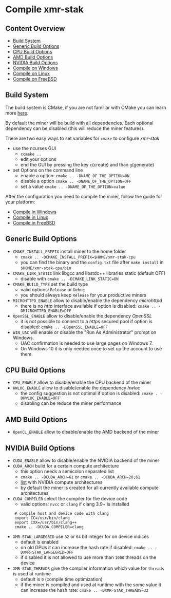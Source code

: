 # Compile xmr-stak

## Content Overview
* [Build System](#build-system)
* [Generic Build Options](#generic-build-options)
* [CPU Build Options](#cpu-build-options)
* [AMD Build Options](#amd-build-options)
* [NVIDIA Build Options](#nvidia-build-options)
* [Compile on Windows](compile_Windows.md)
* [Compile on Linux](compile_Linux.md)
* [Compile on FreeBSD](compile_FreeBSD.md)

## Build System

The build system is CMake, if you are not familiar with CMake you can learn more [here](https://cmake.org/runningcmake/).

By default the miner will be build with all dependencies. Each optional dependency can be disabled (this will reduce the miner features).

There are two easy ways to set variables for `cmake` to configure *xmr-stak*
- use the ncurses GUI
  - `ccmake ..`
  - edit your options
  - end the GUI by pressing the key `c`(create) and than `g`(generate)
- set Options on the command line
  - enable a option: `cmake .. -DNAME_OF_THE_OPTION=ON`
  - disable a option `cmake .. -DNAME_OF_THE_OPTION=OFF`
  - set a value `cmake .. -DNAME_OF_THE_OPTION=value`

After the configuration you need to compile the miner, follow the guide for your platform:
* [Compile in Windows](compile_Windows.md)
* [Compile in Linux](compile_Linux.md)
* [Compile in FreeBSD](compile_FreeBSD.md)

## Generic Build Options
- `CMAKE_INSTALL_PREFIX` install miner to the home folder
  - `cmake .. -DCMAKE_INSTALL_PREFIX=$HOME/xmr-stak-cpu`
  - you can find the binary and the `config.txt` file after `make install` in `$HOME/xmr-stak-cpu/bin`
- `CMAKE_LINK_STATIC` link libgcc and libstdc++ libraries static (default OFF)
  - disable with `cmake .. -DCMAKE_LINK_STATIC=ON`
- `CMAKE_BUILD_TYPE` set the build type
  - valid options: `Release` or `Debug`
  - you should always keep `Release` for your productive miners
- `MICROHTTPD_ENABLE` allow to disable/enable the dependency *microhttpd*
  - there is no *http* interface available if option is disabled: `cmake .. -DMICROHTTPD_ENABLE=OFF`
- `OpenSSL_ENABLE` allow to disable/enable the dependency *OpenSSL*
  - it is not possible to connect to a *https* secured pool if option is disabled: `cmake .. -DOpenSSL_ENABLE=OFF`
- `WIN_UAC` will enable or disable the "Run As Administrator" prompt on Windows.
  - UAC confirmation is needed to use large pages on Windows 7.
  - On Windows 10 it is only needed once to set up the account to use them.

## CPU Build Options

- `CPU_ENABLE` allow to disable/enable the CPU backend of the miner
- `HWLOC_ENABLE` allow to disable/enable the dependency *hwloc*
  - the config suggestion is not optimal if option is disabled: `cmake . -DHWLOC_ENABLE=OFF`
  - disabling can be reduce the miner performance

## AMD Build Options

- `OpenCL_ENABLE` allow to disable/enable the AMD backend of the miner

## NVIDIA Build Options

- `CUDA_ENABLE` allow to disable/enable the NVIDIA backend of the miner
- `CUDA_ARCH` build for a certain compute architecture
  - this option needs a semicolon separated list
  - `cmake .. -DCUDA_ARCH=61` or `cmake .. -DCUDA_ARCH=20;61`
  - [list](https://developer.nvidia.com/cuda-gpus) with NVIDIA compute architectures
  - by default the miner is created for all currently available compute architectures
- `CUDA_COMPILER` select the compiler for the device code
  - valid options: `nvcc` or `clang` if clang 3.9+ is installed
```
    # compile host and device code with clang
    export CC=/usr/bin/clang
    export CXX=/usr/bin/clang++
    cmake .. -DCUDA_COMPILER=clang
```
- `XMR-STAK_LARGEGRID` use `32` or `64` bit integer for on device indices
  - default is enabled
  - on old GPUs it can increase the hash rate if disabled: `cmake .. -DXMR-STAK_LARGEGRID=OFF`
  - if disabled it is not allowed to use more than `1000` threads on the device
- `XMR-STAK_THREADS` give the compiler information which value for `threads` is used at runtime
  - default is `0` (compile time optimization)
  - if the miner is compiled and used at runtime with the some value it can increase the hash rate: `cmake .. -DXMR-STAK_THREADS=32`
